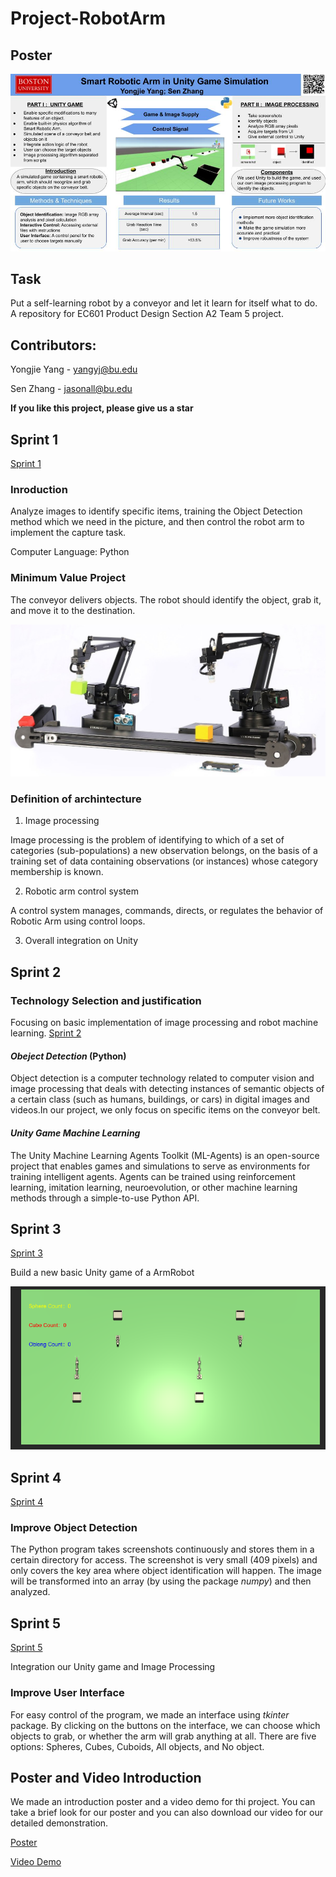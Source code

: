 # Project-RobotArm

## Poster

![Poster](https://github.com/lijinlunbeng/Project-RobotArm-/blob/main/images/17.jpg)

## Task

Put a self-learning robot by a conveyor and let it learn for itself what to do. A repository for EC601 Product Design Section A2 Team 5 project.

## Contributors: 

Yongjie Yang - yangyj@bu.edu 

Sen Zhang - jasonall@bu.edu

**If you like this project, please give us a star**

## Sprint 1

[Sprint 1](https://github.com/lijinlunbeng/Project-RobotArm-/tree/main/Sprint%201)

### Inroduction

Analyze images to identify specific items, training the Object Detection method which we need in the picture, and then control the robot arm to implement the capture task.

Computer Language: Python


### Minimum Value Project

The conveyor delivers objects. The robot should identify the object, grab it, and move it to the destination.

![Robot Arm](https://github.com/lijinlunbeng/Project-RobotArm-/blob/main/images/robotarm.jpg)

### Definition of archintecture

1. Image processing

Image processing is the problem of identifying to which of a set of categories (sub-populations) a new observation belongs, on the basis of a training set of data containing observations (or instances) whose category membership is known.

2. Robotic arm control system

A control system manages, commands, directs, or regulates the behavior of Robotic Arm using control loops.

3. Overall integration on Unity




## Sprint 2

### Technology Selection and justification

Focusing on basic implementation of image processing and robot machine learning. [Sprint 2](https://github.com/lijinlunbeng/Project-RobotArm-/tree/main/Sprint%202)

#### *Obeject Detection* (Python)

Object detection is a computer technology related to computer vision and image processing that deals with detecting instances of semantic objects of a certain class (such as humans, buildings, or cars) in digital images and videos.In our project, we only focus on specific items on the conveyor belt.

#### *Unity Game Machine Learning*

The Unity Machine Learning Agents Toolkit (ML-Agents) is an open-source project that enables games and simulations to serve as environments for training intelligent agents. Agents can be trained using reinforcement learning, imitation learning, neuroevolution, or other machine learning methods through a simple-to-use Python API.

## Sprint 3

[Sprint 3](https://github.com/lijinlunbeng/Project-RobotArm-/tree/main/Sprint%203)

Build a new basic Unity game of a ArmRobot

![ArmRobot](https://github.com/lijinlunbeng/Project-RobotArm-/blob/main/images/10.PNG)

## Sprint 4

[Sprint 4](https://github.com/lijinlunbeng/Project-RobotArm-/tree/main/Sprint%204)

### Improve Object Detection

The Python program takes screenshots continuously and stores them in a certain directory for access. 
The screenshot is very small (409 pixels) and only covers the key area where object identification will happen.
The image will be transformed into an array (by using the package *numpy*) and then analyzed.


## Sprint 5

[Sprint 5](https://github.com/lijinlunbeng/Project-RobotArm-/tree/main/Sprint%205)

Integration our Unity game and Image Processing

### Improve User Interface

For easy control of the program, we made an interface using *tkinter* package. By clicking on the buttons 
on the interface, we can choose which objects to grab, or whether the arm will grab anything at all.
There are five options: Spheres, Cubes, Cuboids, All objects, and No object.

## Poster and Video Introduction

We made an introduction poster and a video demo for thi project. You can take a brief look for our poster and you can also download our video for our detailed demonstration.

[Poster](https://github.com/lijinlunbeng/Project-RobotArm-/blob/main/images/18.pdf)

[Video Demo](https://github.com/lijinlunbeng/Project-RobotArm-/tree/main/Video%20Introduction)